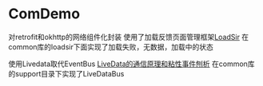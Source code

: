 # ComDemo

对retrofit和okhttp的网络组件化封装
使用了加载反馈页面管理框架[LoadSir](https://github.com/KingJA/LoadSir)
在common库的loadsir下面实现了加载失败，无数据，加载中的状态

使用Livedata取代EventBus
[LiveData的通信原理和粘性事件刨析](https://juejin.cn/post/6955309901363036191)
在common库的support目录下实现了LiveDataBus

